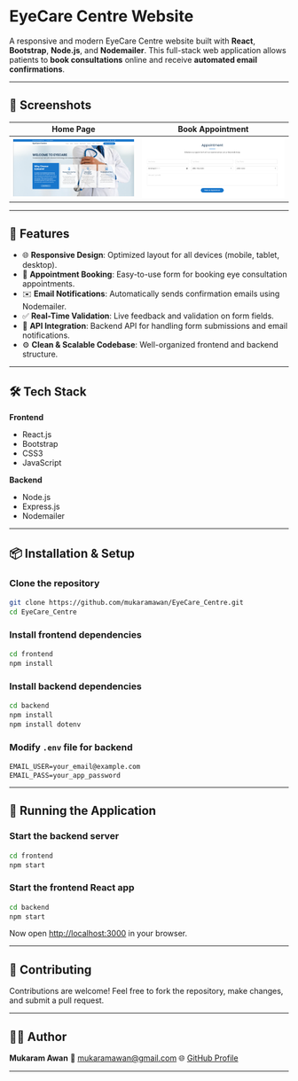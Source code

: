 
# EyeCare Centre Website

A responsive and modern EyeCare Centre website built with **React**, **Bootstrap**, **Node.js**, and **Nodemailer**. This full-stack web application allows patients to **book consultations** online and receive **automated email confirmations**.

---

## 📸 Screenshots

| Home Page                       | Book Appointment                       |
| ------------------------------- | -------------------------------------- |
| ![Home](assets/HeroSection.png) | ![Form](assets/Appointments.png) |


---

## 🚀 Features

- 🌐 **Responsive Design**: Optimized layout for all devices (mobile, tablet, desktop).
- 📝 **Appointment Booking**: Easy-to-use form for booking eye consultation appointments.
- ✉️ **Email Notifications**: Automatically sends confirmation emails using Nodemailer.
- ✅ **Real-Time Validation**: Live feedback and validation on form fields.
- 🔄 **API Integration**: Backend API for handling form submissions and email notifications.
- ⚙️ **Clean & Scalable Codebase**: Well-organized frontend and backend structure.

---

## 🛠️ Tech Stack

**Frontend**  
- React.js  
- Bootstrap  
- CSS3  
- JavaScript

**Backend**  
- Node.js  
- Express.js  
- Nodemailer

---

## 📦 Installation & Setup

### Clone the repository

```bash
git clone https://github.com/mukaramawan/EyeCare_Centre.git
cd EyeCare_Centre
````

### Install frontend dependencies

```bash
cd frontend
npm install
```

### Install backend dependencies

```bash
cd backend
npm install
npm install dotenv
```

### Modify `.env` file for backend

```env
EMAIL_USER=your_email@example.com
EMAIL_PASS=your_app_password
```



---

## 🚦 Running the Application

### Start the backend server

```bash
cd frontend
npm start
```

### Start the frontend React app

```bash
cd backend
npm start
```

Now open [http://localhost:3000](http://localhost:3000) in your browser.

---



## 🤝 Contributing

Contributions are welcome! Feel free to fork the repository, make changes, and submit a pull request.

---



## 🙋‍♂️ Author

**Mukaram Awan**
📧 [mukaramawan@gmail.com](mailto:mukaramawan@gmail.com)
🌐 [GitHub Profile](https://github.com/mukaramawan)

---
